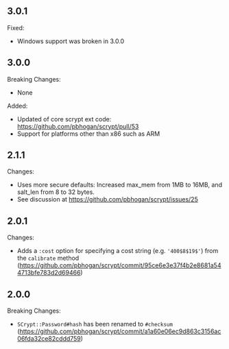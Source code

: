 3.0.1
-----

Fixed:

* Windows support was broken in 3.0.0


3.0.0
-----

Breaking Changes:

* None

Added:

* Updated of core scrypt ext code: https://github.com/pbhogan/scrypt/pull/53
* Support for platforms other than x86 such as ARM

2.1.1
-----

Changes:

* Uses more secure defaults: Increased max_mem from 1MB to 16MB, and salt_len from 8 to 32 bytes.
* See discussion at https://github.com/pbhogan/scrypt/issues/25

2.0.1
-----

Changes:
* Adds a `:cost` option for specifying a cost string (e.g. `'400$8$19$'`) from the `calibrate` method
  (https://github.com/pbhogan/scrypt/commit/95ce6e3e37f4b2e8681a544713bfe783d2d69466)

2.0.0
-----

Breaking Changes:

* `SCrypt::Password#hash` has been renamed to `#checksum`
  (https://github.com/pbhogan/scrypt/commit/a1a60e06ec9d863c3156ac06fda32ce82cddd759)

